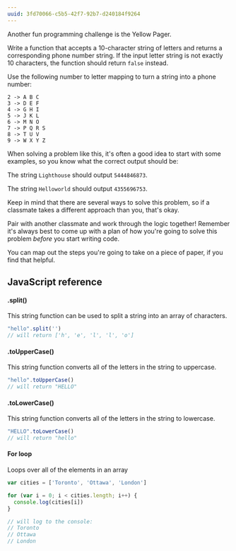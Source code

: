 ```yaml
---
uuid: 3fd70066-c5b5-42f7-92b7-d240184f9264
---
```


Another fun programming challenge is the Yellow Pager.

Write a function that accepts a 10-character string of letters and returns a corresponding phone number string. If the input letter string is not exactly 10 characters, the function should return `false` instead.

Use the following number to letter mapping to turn a string into a phone number:

```
2 -> A B C
3 -> D E F
4 -> G H I
5 -> J K L
6 -> M N O
7 -> P Q R S
8 -> T U V
9 -> W X Y Z
```

When solving a problem like this, it's often a good idea to start with some examples, so you know what the correct output should be:

The string `Lighthouse` should output `5444846873`.

The string `Helloworld` should output `4355696753`.

Keep in mind that there are several ways to solve this problem, so if a classmate takes a different approach than you, that's okay.

Pair with another classmate and work through the logic together! Remember it's always best to come up with a plan of how you're going to solve this problem *before* you start writing code.

You can map out the steps you're going to take on a piece of paper, if you find that helpful.

## JavaScript reference

#### .split()

This string function can be used to split a string into an array of characters.

```javascript
"hello".split('')
// will return ['h', 'e', 'l', 'l', 'o']
```

#### .toUpperCase()

This string function converts all of the letters in the string to uppercase.

```javascript
"hello".toUpperCase()
// will return "HELLO"
```

#### .toLowerCase()

This string function converts all of the letters in the string to lowercase.

```javascript
"HELLO".toLowerCase()
// will return "hello"
```

#### For loop

Loops over all of the elements in an array

```javascript
var cities = ['Toronto', 'Ottawa', 'London']

for (var i = 0; i < cities.length; i++) {
  console.log(cities[i])
}

// will log to the console:
// Toronto
// Ottawa
// London
```
